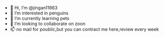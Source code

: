 - 👋 Hi, I’m @jingan11663
- 👀 I’m interested in penguins
- 🌱 I’m currently learning pets
- 💞️ I’m looking to collaborate on zoon
- 📫 no mail for poublic,but you can contract me here,review every week

<!---
jingan11663/jingan11663 is a ✨ special ✨ repository because its `README.md` (this file) appears on your GitHub profile.
You can click the Preview link to take a look at your changes.
--->

